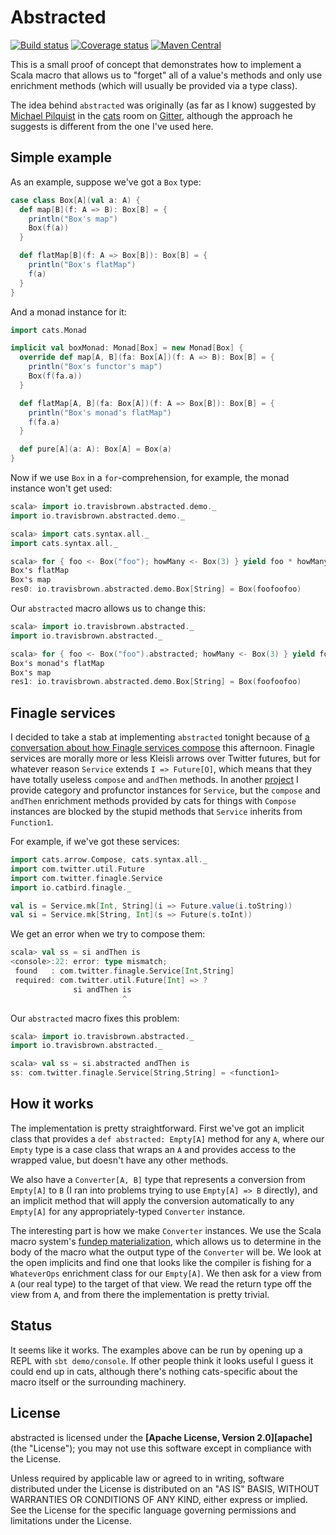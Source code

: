# Abstracted

[![Build status](https://img.shields.io/travis/travisbrown/abstracted/master.svg)](http://travis-ci.org/travisbrown/abstracted)
[![Coverage status](https://img.shields.io/codecov/c/github/travisbrown/iteratee/master.svg)](https://codecov.io/github/travisbrown/abstracted)
[![Maven Central](https://img.shields.io/maven-central/v/io.travisbrown/abstracted_2.11.svg)](https://maven-badges.herokuapp.com/maven-central/io.travisbrown/abstracted_2.11)

This is a small proof of concept that demonstrates how to implement a Scala
macro that allows us to "forget" all of a value's methods and only use
enrichment methods (which will usually be provided via a type class).

The idea behind `abstracted` was originally (as far as I know) suggested by
[Michael Pilquist](https://twitter.com/mpilquist) in the
[cats](https://github.com/non/cats) room on
[Gitter](https://gitter.im/non/cats?at=5565ecf27a71f1612c266c8d), although the
approach he suggests is different from the one I've used here.

## Simple example

As an example, suppose we've got a `Box` type:

```scala
case class Box[A](val a: A) {
  def map[B](f: A => B): Box[B] = {
    println("Box's map")
    Box(f(a))
  }

  def flatMap[B](f: A => Box[B]): Box[B] = {
    println("Box's flatMap")
    f(a)
  }
}
```

And a monad instance for it:

```scala
import cats.Monad

implicit val boxMonad: Monad[Box] = new Monad[Box] {
  override def map[A, B](fa: Box[A])(f: A => B): Box[B] = {
    println("Box's functor's map")
    Box(f(fa.a))
  }

  def flatMap[A, B](fa: Box[A])(f: A => Box[B]): Box[B] = {
    println("Box's monad's flatMap")
    f(fa.a)
  }

  def pure[A](a: A): Box[A] = Box(a)
}
```

Now if we use `Box` in a `for`-comprehension, for example, the monad instance
won't get used:

```scala
scala> import io.travisbrown.abstracted.demo._
import io.travisbrown.abstracted.demo._

scala> import cats.syntax.all._
import cats.syntax.all._

scala> for { foo <- Box("foo"); howMany <- Box(3) } yield foo * howMany
Box's flatMap
Box's map
res0: io.travisbrown.abstracted.demo.Box[String] = Box(foofoofoo)
```

Our `abstracted` macro allows us to change this:

```scala
scala> import io.travisbrown.abstracted._
import io.travisbrown.abstracted._

scala> for { foo <- Box("foo").abstracted; howMany <- Box(3) } yield foo * howMany
Box's monad's flatMap
Box's map
res1: io.travisbrown.abstracted.demo.Box[String] = Box(foofoofoo)
```

## Finagle services

I decided to take a stab at implementing `abstracted` tonight because of
[a conversation about how Finagle services compose](https://github.com/twitter/finagle/issues/385)
this afternoon. Finagle services are morally more or less Kleisli arrows over
Twitter futures, but for whatever reason `Service` extends `I => Future[O]`,
which means that they have totally useless `compose` and `andThen` methods. In
another [project](https://github.com/travisbrown/catbird) I provide category
and profunctor instances for `Service`, but the `compose` and `andThen`
enrichment methods provided by cats for things with `Compose` instances are
blocked by the stupid methods that `Service` inherits from `Function1`.

For example, if we've got these services:

```scala
import cats.arrow.Compose, cats.syntax.all._
import com.twitter.util.Future
import com.twitter.finagle.Service
import io.catbird.finagle._

val is = Service.mk[Int, String](i => Future.value(i.toString))
val si = Service.mk[String, Int](s => Future(s.toInt))
```

We get an error when we try to compose them:

```scala
scala> val ss = si andThen is
<console>:22: error: type mismatch;
 found   : com.twitter.finagle.Service[Int,String]
 required: com.twitter.util.Future[Int] => ?
              si andThen is
                         ^
```

Our `abstracted` macro fixes this problem:

```scala
scala> import io.travisbrown.abstracted._
import io.travisbrown.abstracted._

scala> val ss = si.abstracted andThen is
ss: com.twitter.finagle.Service[String,String] = <function1>
```

## How it works

The implementation is pretty straightforward. First we've got an implicit class
that provides a `def abstracted: Empty[A]` method for any `A`, where our `Empty`
type is a case class that wraps an `A` and provides access to the wrapped value,
but doesn't have any other methods.

We also have a `Converter[A, B]` type that represents a conversion from
`Empty[A]` to `B` (I ran into problems trying to use `Empty[A] => B` directly),
and an implicit method that will apply the conversion automatically to any
`Empty[A]` for any appropriately-typed `Converter` instance.

The interesting part is how we make `Converter` instances. We use the Scala
macro system's [fundep materialization](http://docs.scala-lang.org/overviews/macros/implicits.html), which allows us to determine in the body of the macro what the output
type of the `Converter` will be. We look at the open implicits and find one that
looks like the compiler is fishing for a `WhateverOps` enrichment class for our
`Empty[A]`. We then ask for a view from `A` (our real type) to the target of
that view. We read the return type off the view from `A`, and from there the
implementation is pretty trivial.

## Status

It seems like it works. The examples above can be run by opening up a REPL with
`sbt demo/console`. If other people think it looks useful I guess it could end
up in cats, although there's nothing cats-specific about the macro itself or the
surrounding machinery.

## License

abstracted is licensed under the **[Apache License, Version 2.0][apache]** (the
"License"); you may not use this software except in compliance with the License.

Unless required by applicable law or agreed to in writing, software
distributed under the License is distributed on an "AS IS" BASIS,
WITHOUT WARRANTIES OR CONDITIONS OF ANY KIND, either express or implied.
See the License for the specific language governing permissions and
limitations under the License.
